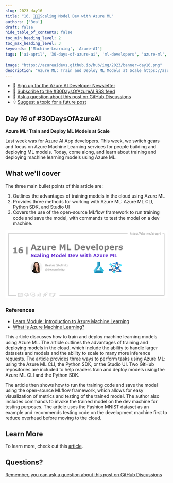 ```yaml
---
slug: 2023-day16
title: "16. 🧑🏽‍🔬Scaling Model Dev with Azure ML"
authors: ['Bea']
draft: false
hide_table_of_contents: false
toc_min_heading_level: 2
toc_max_heading_level: 3
keywords: ['Machine-Learning', 'Azure-AI']
tags: ['ai-april', '30-days-of-azure-ai', 'ml-developers', 'azure-ml', 'data-scientist']

image: "https://azureaidevs.github.io/hub/img/2023/banner-day16.png"
description: "Azure ML: Train and Deploy ML Models at Scale https://azureaidevs.github.io/hub/blog/2023-day16 #30DaysOfAzureAI #AzureAiDevs #AI #AzureML"
---
```


<head>

  <meta property="og:url" content="https://azureaidevs.github.io/hub/blog/2023-day16" />
  <meta property="og:title" content="Scaling Model Dev with Azure ML" />
  <meta property="og:description" content="Azure ML: Train and Deploy ML Models at Scale https://azureaidevs.github.io/hub/blog/2023-day16 #30DaysOfAzureAI #AzureAiDevs #AI #AzureML" />
  <meta property="og:image" content="https://azureaidevs.github.io/hub/img/2023/banner-day16.png" />
  <meta property="og:type" content="article" />
  <meta property="og:site_name" content="Azure AI Developer" />
  

  <link rel="canonical" href="https://bea.stollnitz.com/blog/aml-command"  />

</head>

- 📧 [Sign up for the Azure AI Developer Newsletter](https://aka.ms/azure-ai-dev-newsletter)
- 📰 [Subscribe to the #30DaysOfAzureAI RSS feed](https://azureaidevs.github.io/hub/blog/rss.xml)
- 📌 [Ask a question about this post on GitHub Discussions](https://github.com/AzureAiDevs/hub/discussions/categories/16-scaling-model-dev-with-azure-ml)
- 💡 [Suggest a topic for a future post](https://github.com/AzureAiDevs/hub/discussions/categories/call-for-content)

## Day _16_ of #30DaysOfAzureAI

<!-- README
The following description is also used for the tweet. So it should be action oriented and grab attention 
If you update the description, please update the description: in the frontmatter as well.
-->

**Azure ML: Train and Deploy ML Models at Scale**

<!-- README
The following is the intro to the post. It should be a short teaser for the post.
-->

Last week was for Azure AI App developers. This week, we switch gears and focus on Azure Machine Learning services for people building and deploying ML models. Today, come along, and learn about training and deploying machine learning models using Azure ML.

## What we'll cover

<!-- README
The following list is the main points of the post. There should be 3-4 main points.
 -->


The three main bullet points of this article are:
1. Outlines the advantages of training models in the cloud using Azure ML
2. Provides three methods for working with Azure ML: Azure ML CLI, Python SDK, and Studio UI
3. Covers the use of the open-source MLflow framework to run training code and save the model, with commands to test the model on a dev machine. 

<!-- 
- Main point 1
- Main point 2
- Main point 3 
- Main point 4
-->

![Image banner for day 16](./../../../static/img/2023/banner-day16.png)

<!-- README
Add or update a list relevant references here. These could be links to other blog posts, Microsoft Learn Module, videos, or other resources.
-->


### References

- [Learn Module: Introduction to Azure Machine Learning](https://learn.microsoft.com/training/modules/intro-to-azure-ml?WT.mc_id=aiml-89446-dglover)
- [What is Azure Machine Learning?](https://learn.microsoft.com/azure/machine-learning/overview-what-is-azure-machine-learning?WT.mc_id=aiml-89446-dglover)


<!-- README
The following is the body of the post. It should be an overview of the post that you are referencing.
See the Learn More section, if you supplied a canonical link, then will be displayed here.
-->


This article discusses how to train and deploy machine learning models using Azure ML. The article outlines the advantages of training and deploying models in the cloud, which include the ability to handle larger datasets and models and the ability to scale to many more inference requests. The article provides three ways to perform tasks using Azure ML: using the Azure ML CLI, the Python SDK, or the Studio UI. Two GitHub repositories are included to help readers train and deploy models using the Azure ML CLI and the Python SDK.

The article then shows how to run the training code and save the model using the open-source MLflow framework, which allows for easy visualization of metrics and testing of the trained model. The author also includes commands to invoke the trained model on the dev machine for testing purposes. The article uses the Fashion MNIST dataset as an example and recommends testing code on the development machine first to reduce overhead before moving to the cloud.

## Learn More

To learn more, check out this [article](https://bea.stollnitz.com/blog/aml-command).


## Questions?

[Remember, you can ask a question about this post on GitHub Discussions](https://github.com/AzureAiDevs/Discussions/discussions/categories/16-scaling-model-dev-with-azure-ml)